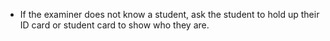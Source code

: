 * If the examiner does not know a student, ask the student to hold up their ID card or student card to show who they are.